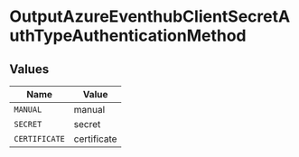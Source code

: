 # OutputAzureEventhubClientSecretAuthTypeAuthenticationMethod


## Values

| Name          | Value         |
| ------------- | ------------- |
| `MANUAL`      | manual        |
| `SECRET`      | secret        |
| `CERTIFICATE` | certificate   |